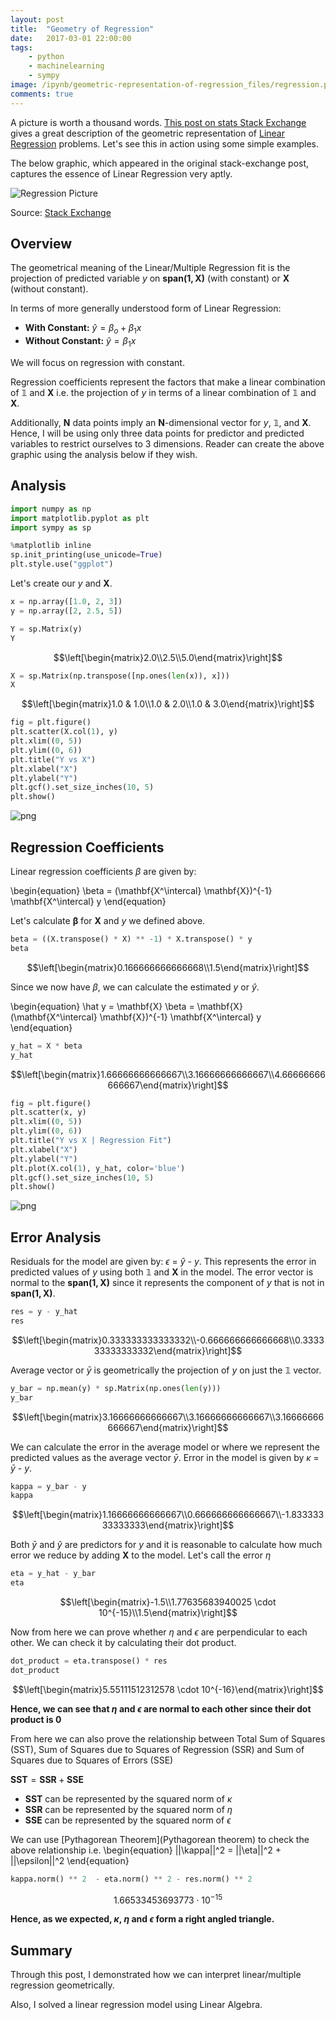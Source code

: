 ```yaml
---
layout: post
title:  "Geometry of Regression"
date:   2017-03-01 22:00:00
tags:
    - python
    - machinelearning
    - sympy
image: /ipynb/geometric-representation-of-regression_files/regression.png
comments: true
---
```


A picture is worth a thousand words. [This post on stats Stack Exchange ](http://stats.stackexchange.com/questions/123651/geometric-interpretation-of-multiple-correlation-coefficient-r-and-coefficient) gives a great description of the geometric representation of [Linear Regression](https://en.wikipedia.org/wiki/Linear_regression) problems. Let's see this in action using some simple examples.

The below graphic, which appeared in the original stack-exchange post, captures the essence of Linear Regression very aptly.

![Regression Picture](/ipynb/geometric-representation-of-regression_files/regression.png)

Source: [Stack Exchange](http://stats.stackexchange.com/questions/123651/geometric-interpretation-of-multiple-correlation-coefficient-r-and-coefficient)

## Overview

The geometrical meaning of the Linear/Multiple Regression fit is the projection of predicted variable $y$ on $\mathbf{span(1, X)}$ (with constant) or $\mathbf{X}$ (without constant).

In terms of more generally understood form of Linear Regression:

- **With Constant:** $\hat y = \beta_o + \beta_1 x$
- **Without Constant:** $\hat y = \beta_1 x$

We will focus on regression with constant.

Regression coefficients represent the factors that make a linear combination of $\mathbb{1}$ and $\mathbf{X}$ i.e. the projection of $y$ in terms of a linear combination of $\mathbb{1}$ and $\mathbf{X}$.

Additionally, $\mathbf{N}$ data points imply an $\mathbf{N}$-dimensional vector for $y$, $\mathbb{1}$, and $\mathbf{X}$. Hence, I will be using only three data points for predictor and predicted variables to restrict ourselves to 3 dimensions. Reader can create the above graphic using the analysis below if they wish.

## Analysis

```python
import numpy as np
import matplotlib.pyplot as plt
import sympy as sp

%matplotlib inline
sp.init_printing(use_unicode=True)
plt.style.use("ggplot")
```

Let's create our $y$ and $\mathbf{X}$.

```python
x = np.array([1.0, 2, 3])
y = np.array([2, 2.5, 5])
```


```python
Y = sp.Matrix(y)
Y
```




$$\left[\begin{matrix}2.0\\2.5\\5.0\end{matrix}\right]$$




```python
X = sp.Matrix(np.transpose([np.ones(len(x)), x]))
X
```




$$\left[\begin{matrix}1.0 & 1.0\\1.0 & 2.0\\1.0 & 3.0\end{matrix}\right]$$




```python
fig = plt.figure()
plt.scatter(X.col(1), y)
plt.xlim((0, 5))
plt.ylim((0, 6))
plt.title("Y vs X")
plt.xlabel("X")
plt.ylabel("Y")
plt.gcf().set_size_inches(10, 5)
plt.show()
```


![png](/ipynb/geometric-representation-of-regression_files/geometric-representation-of-regression_9_0.png)


## Regression Coefficients

Linear regression coefficients $\beta$ are given by:

\begin{equation}
\beta = (\mathbf{X^\intercal} \mathbf{X})^{-1} \mathbf{X^\intercal} y
\end{equation}

Let's calculate $\mathbf{\beta}$ for $\mathbf{X}$ and $y$ we defined above.


```python
beta = ((X.transpose() * X) ** -1) * X.transpose() * y
beta
```




$$\left[\begin{matrix}0.166666666666668\\1.5\end{matrix}\right]$$



Since we now have $\beta$, we can calculate the estimated $y$ or $\hat y$.

\begin{equation}
\hat y = \mathbf{X} \beta = \mathbf{X} (\mathbf{X^\intercal} \mathbf{X})^{-1} \mathbf{X^\intercal} y
\end{equation}


```python
y_hat = X * beta
y_hat
```




$$\left[\begin{matrix}1.66666666666667\\3.16666666666667\\4.66666666666667\end{matrix}\right]$$




```python
fig = plt.figure()
plt.scatter(x, y)
plt.xlim((0, 5))
plt.ylim((0, 6))
plt.title("Y vs X | Regression Fit")
plt.xlabel("X")
plt.ylabel("Y")
plt.plot(X.col(1), y_hat, color='blue')
plt.gcf().set_size_inches(10, 5)
plt.show()
```


![png](/ipynb/geometric-representation-of-regression_files/geometric-representation-of-regression_15_0.png)


## Error Analysis

Residuals for the model are given by: $\epsilon$ = $\hat y$ - $y$. This represents the error in predicted values of $y$ using both $\mathbb{1}$ and $\mathbf{X}$ in the model. The error vector is normal to the $\mathbf{span(1, X)}$ since it represents the component of $y$ that is not in $\mathbf{span(1, X)}$.


```python
res = y - y_hat
res
```




$$\left[\begin{matrix}0.333333333333332\\-0.666666666666668\\0.333333333333332\end{matrix}\right]$$



Average vector or $\bar y$ is geometrically the projection of $y$ on just the $\mathbb{1}$ vector.


```python
y_bar = np.mean(y) * sp.Matrix(np.ones(len(y)))
y_bar
```




$$\left[\begin{matrix}3.16666666666667\\3.16666666666667\\3.16666666666667\end{matrix}\right]$$



We can calculate the error in the average model or where we represent the predicted values as the average vector $\bar y$. Error in the model is given by $\kappa$ = $\bar y$ - $y$.


```python
kappa = y_bar - y
kappa
```




$$\left[\begin{matrix}1.16666666666667\\0.666666666666667\\-1.83333333333333\end{matrix}\right]$$



Both $\bar y$ and $\hat y$ are predictors for $y$ and it is reasonable to calculate how much error we reduce by adding $\mathbf{X}$ to the model. Let's call the error $\eta$  


```python
eta = y_hat - y_bar
eta
```




$$\left[\begin{matrix}-1.5\\1.77635683940025 \cdot 10^{-15}\\1.5\end{matrix}\right]$$



Now from here we can prove whether $\eta$ and $\epsilon$ are perpendicular to each other. We can check it by calculating their dot product.


```python
dot_product = eta.transpose() * res
dot_product
```




$$\left[\begin{matrix}5.55111512312578 \cdot 10^{-16}\end{matrix}\right]$$



**Hence, we can see that $\eta$ and $\epsilon$ are normal to each other since their dot product is 0**


From here we can also prove the relationship between Total Sum of Squares (SST), Sum of Squares due to Squares of
Regression (SSR) and Sum of Squares due to Squares of Errors (SSE)


$\mathbf{SST} = \mathbf{SSR} + \mathbf{SSE}$

- $\mathbf{SST}$ can be represented by the squared norm of $\kappa$
- $\mathbf{SSR}$ can be represented by the squared norm of $\eta$
- $\mathbf{SSE}$ can be represented by the squared norm of $\epsilon$

We can use [Pythagorean Theorem](Pythagorean theorem) to check the above relationship i.e.
\begin{equation}
||\kappa||^2 = ||\eta||^2 + ||\epsilon||^2
\end{equation}

```python
kappa.norm() ** 2  - eta.norm() ** 2 - res.norm() ** 2
```

$$1.66533453693773 \cdot 10^{-15}$$

**Hence, as we expected, $\kappa$, $\eta$ and $\epsilon$ form a right angled triangle.**

## Summary

Through this post, I demonstrated how we can interpret linear/multiple regression geometrically.

Also, I solved a linear regression model using Linear Algebra.
